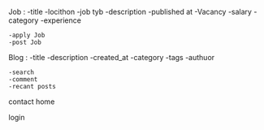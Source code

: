 Job :
    -title
    -locithon
    -job tyb
    -description
    -published at
    -Vacancy
    -salary
    -category
    -experience


    -apply Job
    -post Job

Blog :
    -title
    -description
    -created_at
    -category
    -tags
    -authuor


    -search
    -comment
    -recant posts

contact
home


login
